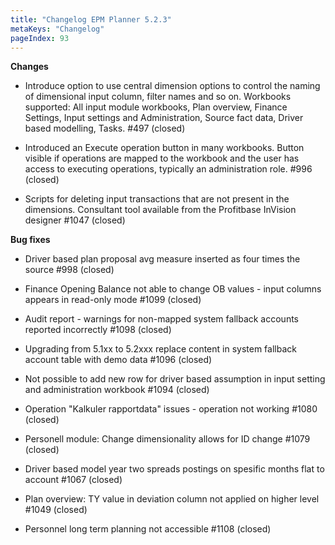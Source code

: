 ```yaml
---
title: "Changelog EPM Planner 5.2.3"
metaKeys: "Changelog"
pageIndex: 93
---
```


**Changes**

- Introduce option to use central dimension options to control the naming of dimensional input column, filter names and so on. Workbooks supported: All input module workbooks, Plan overview, Finance Settings, Input settings and Administration, Source fact data, Driver based modelling, Tasks. #497 (closed)

- Introduced an Execute operation button in many workbooks. Button visible if operations are mapped to the workbook and the user has access to executing operations, typically an administration role. #996 (closed)

- Scripts for deleting input transactions that are not present in the dimensions. Consultant tool available from the Profitbase InVision designer #1047 (closed)

**Bug fixes**

- Driver based plan proposal avg measure inserted as four times the source #998 (closed)

- Finance Opening Balance not able to change OB values - input columns appears in read-only mode #1099 (closed)

- Audit report - warnings for non-mapped system fallback accounts reported incorrectly #1098 (closed)

- Upgrading from 5.1xx to 5.2xxx replace content in system fallback account table with demo data #1096 (closed)

- Not possible to add new row for driver based assumption in input setting and administration workbook #1094 (closed)

- Operation "Kalkuler rapportdata" issues - operation not working #1080 (closed)

- Personell module: Change dimensionality allows for ID change #1079 (closed)

- Driver based model year two spreads postings on spesific months flat to account #1067 (closed)

- Plan overview: TY value in deviation column not applied on higher level #1049 (closed)

- Personnel long term planning not accessible #1108 (closed)

